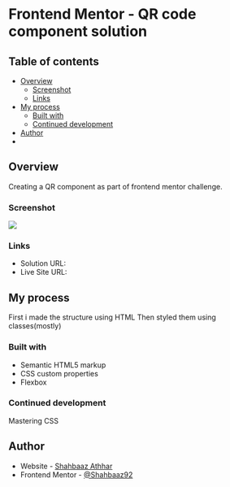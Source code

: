 # Frontend Mentor - QR code component solution

## Table of contents

- [Overview](#overview)
  - [Screenshot](#screenshot)
  - [Links](#links)
- [My process](#my-process)
  - [Built with](#built-with)
  - [Continued development](#continued-development)
- [Author](#author)
-

## Overview

Creating a QR component as part of frontend mentor challenge.

### Screenshot

![](./qr-code-screenshot.png.jpg)

### Links

- Solution URL: [](https://github.com/Shahbaaz92/qr-code-component-widget)
- Live Site URL: [](https://qr-component-widget-shahbaaz.netlify.app/com)

## My process

First i made the structure using HTML
Then styled them using classes(mostly)

### Built with

- Semantic HTML5 markup
- CSS custom properties
- Flexbox

### Continued development

Mastering CSS

## Author

- Website - [Shahbaaz Athhar](https://github.com/Shahbaaz92)
- Frontend Mentor - [@Shahbaaz92](https://www.frontendmentor.io/profile/Shahbaaz92)
